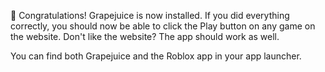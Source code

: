 🎉 Congratulations! Grapejuice is now installed. If you did everything correctly, you should now be able to click the Play button on any game on the website. Don't like the website? The app should work as well.

You can find both Grapejuice and the Roblox app in your app launcher.